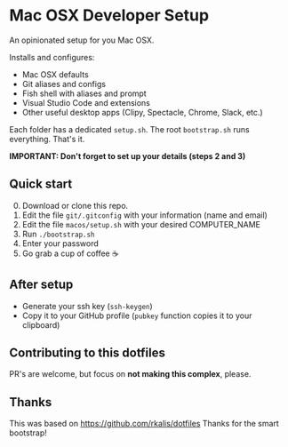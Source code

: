 # Mac OSX Developer Setup

An opinionated setup for you Mac OSX. 

Installs and configures:

- Mac OSX defaults
- Git aliases and configs
- Fish shell with aliases and prompt
- Visual Studio Code and extensions
- Other useful desktop apps (Clipy, Spectacle, Chrome, Slack, etc.)

Each folder has a dedicated `setup.sh`. 
The root `bootstrap.sh` runs everything. 
That's it.

**IMPORTANT: Don't forget to set up your details (steps 2 and 3)**

## Quick start

0. Download or clone this repo.
1. Edit the file `git/.gitconfig` with your information (name and email)
2. Edit the file `macos/setup.sh` with your desired COMPUTER_NAME
3. Run `./bootstrap.sh`
4. Enter your password
5. Go grab a cup of coffee :coffee:

## After setup

- Generate your ssh key (`ssh-keygen`)
- Copy it to your GitHub profile (`pubkey` function copies it to your clipboard)

## Contributing to this dotfiles

PR's are welcome, but focus on **not making this complex**, please.

## Thanks

This was based on https://github.com/rkalis/dotfiles
Thanks for the smart bootstrap!
